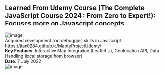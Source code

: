 ## Learned From Udemy Course (The Complete JavaScript Course 2024 : From Zero to Expert!): Focuses more on Javascript concepts<br>
![image](https://github.com/user-attachments/assets/3e85182c-4394-4b80-87d1-ac7202459c05)
<br>Acquired development and debugging skills in Javascript<br>
https://jtan0284.github.io/MaptyProjectUdemy/<br>
<b>Key Features</b>: Interactive Map Integration (Leaflet.js), Geolocation API, Data Handling (local storage from browser)<br>
<b>Date</b>: 7 July 2022<br>
![image](https://github.com/user-attachments/assets/317d94ad-c925-46c5-b255-a52f0762994f)
